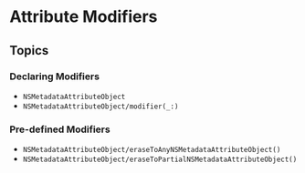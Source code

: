 # Attribute Modifiers

## Topics

### Declaring Modifiers
- ``NSMetadataAttributeObject``
- ``NSMetadataAttributeObject/modifier(_:)``

### Pre-defined Modifiers
- ``NSMetadataAttributeObject/eraseToAnyNSMetadataAttributeObject()``
- ``NSMetadataAttributeObject/eraseToPartialNSMetadataAttributeObject()``